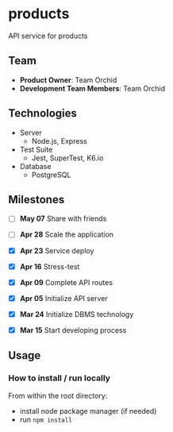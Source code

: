 # products
API service for products

## Team

  - __Product Owner__: Team Orchid
  - __Development Team Members__: Team Orchid

## Technologies

- Server
  - Node.js, Express
- Test Suite
  - Jest, SuperTest, K6.io
- Database
  - PostgreSQL

## Milestones

-   [ ] **May 07** Share with friends
-   [ ] **Apr 28** Scale the application
-   [x] **Apr 23** Service deploy
-   [x] **Apr 16** Stress-test
-   [x] **Apr 09** Complete API routes
-   [x] **Apr 05** Initialize API server
-   [x] **Mar 24** Initialize DBMS technology
-   [x] **Mar 15** Start developing process


## Usage

### How to install / run locally

From within the root directory:
- install node package manager (if needed)
- run `npm install`
